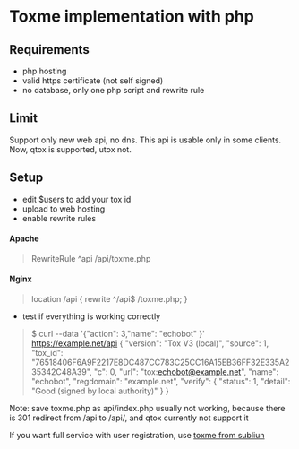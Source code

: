 # Toxme implementation with php


## Requirements
* php hosting
* valid https certificate (not self signed)
* no database, only one php script and rewrite rule

## Limit
Support only new web api, no dns. This api is usable only in some clients. Now, qtox is supported, utox not.

## Setup
* edit $users to add your tox id
* upload to web hosting
* enable rewrite rules

#### Apache
> RewriteRule ^api /api/toxme.php

#### Nginx
> location /api {
>	rewrite ^/api$ /toxme.php;
>}

* test if everything is working correctly
> $ curl --data '{"action": 3,"name": "echobot" }' https://example.net/api
> {
>     "version": "Tox V3 (local)",
>     "source": 1,
>     "tox_id": "76518406F6A9F2217E8DC487CC783C25CC16A15EB36FF32E335A235342C48A39",
>     "c": 0,
>     "url": "tox:echobot@example.net",
>     "name": "echobot",
>     "regdomain": "example.net",
>     "verify": {
>         "status": 1,
>         "detail": "Good (signed by local authority)"
>     }
> }

Note: save toxme.php as api/index.php usually not working, because there is 301 redirect from /api to /api/, and qtox currently not support it

If you want full service with user registration, use [toxme from subliun](https://github.com/subliun/toxme)